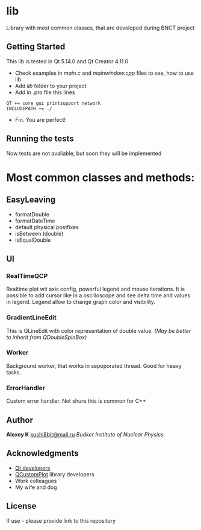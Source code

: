 # lib
Library with most common classes, that are developed during BNCT project

## Getting Started
This lib is tested in Qt 5.14.0 and Qt Creator 4.11.0

* Check examples in *main.c* and *mainwindow.cpp* files to see, how to use lib
* Add *lib* folder to your project
* Add in .pro file this lines
```
QT += core gui printsupport network
INCLUDEPATH += ./
```
* Fin. You are perfect!

## Running the tests
Now tests are not avaliable, but soon they will be implemented

# Most common classes and methods:

## EasyLeaving

* formatDouble
* formatDateTime
* default physical postfixes
* isBetween (double)
* isEqualDouble

## UI

### RealTimeQCP

Realtime plot wit axis config, powerful legend and mouse iterations. It is possible to add cursor like in a oscilloscope and see delta time and values in legend. Legend allow to change graph color and visibility.

### GradientLineEdit

This is QLineEdit with color representation of double value. *(May be better to inherit from QDoubleSpinBox)*

### Worker

Background worker, that works in sepoporated thread. Good for heavy tasks.

### ErrorHandler

Custom error handler. Not shure this is common for C++


## Author

 **Alexey K** koshi8bit@mail.ru
 *Budker Institute of Nuclear Physics*

## Acknowledgments

* [Qt developers](https://www.qt.io/)
* [QCustomPlot](https://www.qcustomplot.com/) library developers 
* Work colleagues
* My wife and dog

## License
If use - please provide link to this repository



